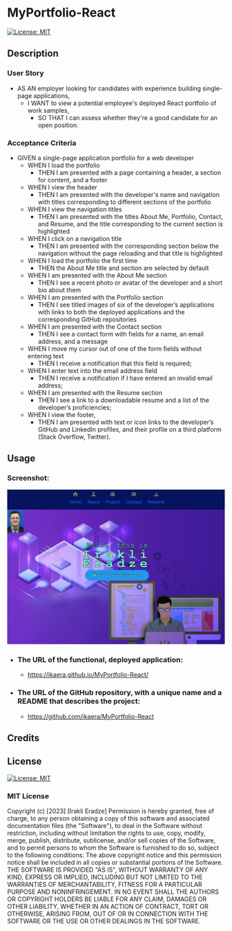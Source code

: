 # MyPortfolio-React

[![License: MIT](https://img.shields.io/badge/License-MIT-yellow.svg)](https://opensource.org/licenses/MIT)

## Description

<!-- Provide a short description explaining the what, why, and how of your project. Use the following questions as a guide:

- What was your motivation?
- Why did you build this project? (Note: the answer is not "Because it was a homework assignment.")
- What problem does it solve?
- What did you learn? -->

### User Story

- AS AN employer looking for candidates with experience building single-page applications,
  - I WANT to view a potential employee's deployed React portfolio of work samples,
    - SO THAT I can assess whether they're a good candidate for an open position.

<!-- ## Table of Contents (Optional) -->

<!-- - [Installation](#installation) -->
<!-- - [Usage](#usage)
- [Credits](#credits)
- [License](#license) -->

<!-- ## Installation -->

<!-- What are the steps required to install your project? Provide a step-by-step description of how to get the development environment running. -->

### Acceptance Criteria

- GIVEN a single-page application portfolio for a web developer
  - WHEN I load the portfolio
    - THEN I am presented with a page containing a header, a section for content, and a footer
  - WHEN I view the header
    - THEN I am presented with the developer's name and navigation with titles corresponding to different sections of the portfolio
  - WHEN I view the navigation titles
    - THEN I am presented with the titles About Me, Portfolio, Contact, and Resume, and the title corresponding to the current section is highlighted
  - WHEN I click on a navigation title
    - THEN I am presented with the corresponding section below the navigation without the page reloading and that title is highlighted
  - WHEN I load the portfolio the first time
    - THEN the About Me title and section are selected by default
  - WHEN I am presented with the About Me section
    - THEN I see a recent photo or avatar of the developer and a short bio about them
  - WHEN I am presented with the Portfolio section
    - THEN I see titled images of six of the developer’s applications with links to both the deployed applications and the corresponding GitHub repositories
  - WHEN I am presented with the Contact section
    - THEN I see a contact form with fields for a name, an email address, and a message
  - WHEN I move my cursor out of one of the form fields without entering text
    - THEN I receive a notification that this field is required;
  - WHEN I enter text into the email address field
    - THEN I receive a notification if I have entered an invalid email address;
  - WHEN I am presented with the Resume section
    - THEN I see a link to a downloadable resume and a list of the developer’s proficiencies;
  - WHEN I view the footer,
    - THEN I am presented with text or icon links to the developer’s GitHub and LinkedIn profiles, and their profile on a third platform (Stack Overflow, Twitter).

## Usage

<!-- Provide instructions and examples for use. Include screenshots as needed.

<!-- To add a screenshot, create an `assets/images` folder in your repository and upload your screenshot to it. Then, using the relative filepath, add it to your README using the following syntax: -->

### Screenshot:

![alt text](/src/assets/img-project/MyPortfolioReact.png)

- ### The URL of the functional, deployed application:
  - https://ikaera.github.io/MyPortfolio-React/
- ### The URL of the GitHub repository, with a unique name and a README that describes the project:
  - https://github.com/ikaera/MyPortfolio-React

## Credits

<!-- List your collaborators, if any, with links to their GitHub profiles.

If you used any third-party assets that require attribution, list the creators with links to their primary web presence in this section.

If you followed tutorials, include links to those here as well. -->

## License

[![License: MIT](https://img.shields.io/badge/License-MIT-yellow.svg)](https://opensource.org/licenses/MIT)
​

### MIT License

Copyright (c) [2023] [Irakli Eradze]
Permission is hereby granted, free of charge, to any person obtaining a copy
of this software and associated documentation files (the "Software"), to deal
in the Software without restriction, including without limitation the rights
to use, copy, modify, merge, publish, distribute, sublicense, and/or sell
copies of the Software, and to permit persons to whom the Software is
furnished to do so, subject to the following conditions:
The above copyright notice and this permission notice shall be included in all
copies or substantial portions of the Software.
THE SOFTWARE IS PROVIDED "AS IS", WITHOUT WARRANTY OF ANY KIND, EXPRESS OR
IMPLIED, INCLUDING BUT NOT LIMITED TO THE WARRANTIES OF MERCHANTABILITY,
FITNESS FOR A PARTICULAR PURPOSE AND NONINFRINGEMENT. IN NO EVENT SHALL THE
AUTHORS OR COPYRIGHT HOLDERS BE LIABLE FOR ANY CLAIM, DAMAGES OR OTHER
LIABILITY, WHETHER IN AN ACTION OF CONTRACT, TORT OR OTHERWISE, ARISING FROM,
OUT OF OR IN CONNECTION WITH THE SOFTWARE OR THE USE OR OTHER DEALINGS IN THE
SOFTWARE.

<!-- The last section of a high-quality README file is the license. This lets other developers know what they can and cannot do with your project. If you need help choosing a license, refer to [https://choosealicense.com/](https://choosealicense.com/).

---

🏆 The previous sections are the bare minimum, and your project will ultimately determine the content of this document. You might also want to consider adding the following sections.

## Badges

![badmath](https://img.shields.io/github/languages/top/lernantino/badmath)

Badges aren't necessary, per se, but they demonstrate street cred. Badges let other developers know that you know what you're doing. Check out the badges hosted by [shields.io](https://shields.io/). You may not understand what they all represent now, but you will in time.

## Features

If your project has a lot of features, list them here.

## How to Contribute

If you created an application or package and would like other developers to contribute it, you can include guidelines for how to do so. The [Contributor Covenant](https://www.contributor-covenant.org/) is an industry standard, but you can always write your own if you'd prefer.

## Tests

Go the extra mile and write tests for your application. Then provide examples on how to run them here. -->

<!-- # Getting Started with Create React App

This project was bootstrapped with [Create React App](https://github.com/facebook/create-react-app).

## Available Scripts

In the project directory, you can run:

### `npm start`

Runs the app in the development mode.\
Open [http://localhost:3000](http://localhost:3000) to view it in your browser.

The page will reload when you make changes.\
You may also see any lint errors in the console.

### `npm test`

Launches the test runner in the interactive watch mode.\
See the section about [running tests](https://facebook.github.io/create-react-app/docs/running-tests) for more information.

### `npm run build`

Builds the app for production to the `build` folder.\
It correctly bundles React in production mode and optimizes the build for the best performance.

The build is minified and the filenames include the hashes.\
Your app is ready to be deployed!

See the section about [deployment](https://facebook.github.io/create-react-app/docs/deployment) for more information.

### `npm run eject`

**Note: this is a one-way operation. Once you `eject`, you can't go back!**

If you aren't satisfied with the build tool and configuration choices, you can `eject` at any time. This command will remove the single build dependency from your project.

Instead, it will copy all the configuration files and the transitive dependencies (webpack, Babel, ESLint, etc) right into your project so you have full control over them. All of the commands except `eject` will still work, but they will point to the copied scripts so you can tweak them. At this point you're on your own.

You don't have to ever use `eject`. The curated feature set is suitable for small and middle deployments, and you shouldn't feel obligated to use this feature. However we understand that this tool wouldn't be useful if you couldn't customize it when you are ready for it.

## Learn More

You can learn more in the [Create React App documentation](https://facebook.github.io/create-react-app/docs/getting-started).

To learn React, check out the [React documentation](https://reactjs.org/).

### Code Splitting

This section has moved here: [https://facebook.github.io/create-react-app/docs/code-splitting](https://facebook.github.io/create-react-app/docs/code-splitting)

### Analyzing the Bundle Size

This section has moved here: [https://facebook.github.io/create-react-app/docs/analyzing-the-bundle-size](https://facebook.github.io/create-react-app/docs/analyzing-the-bundle-size)

### Making a Progressive Web App

This section has moved here: [https://facebook.github.io/create-react-app/docs/making-a-progressive-web-app](https://facebook.github.io/create-react-app/docs/making-a-progressive-web-app)

### Advanced Configuration

This section has moved here: [https://facebook.github.io/create-react-app/docs/advanced-configuration](https://facebook.github.io/create-react-app/docs/advanced-configuration)

### Deployment

This section has moved here: [https://facebook.github.io/create-react-app/docs/deployment](https://facebook.github.io/create-react-app/docs/deployment)

### `npm run build` fails to minify

This section has moved here: [https://facebook.github.io/create-react-app/docs/troubleshooting#npm-run-build-fails-to-minify](https://facebook.github.io/create-react-app/docs/troubleshooting#npm-run-build-fails-to-minify) -->
